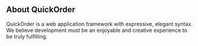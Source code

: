 ## About QuickOrder

QuickOrder is a web application framework with expressive, elegant syntax. We believe development must be an enjoyable and creative experience to be truly fulfilling.

